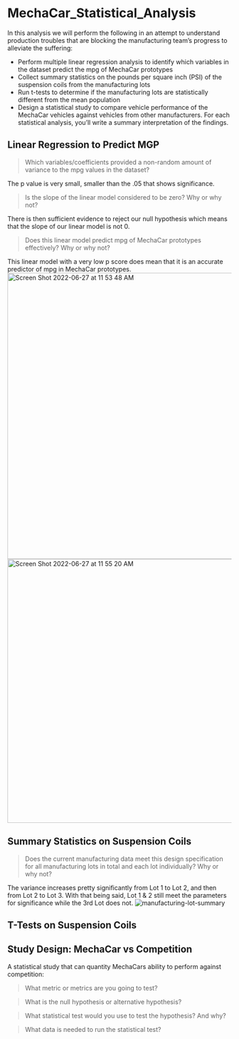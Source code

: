 # MechaCar_Statistical_Analysis
In this analysis we will perform the following in an attempt to understand production troubles that are blocking the manufacturing team’s progress to alleviate the suffering:
* Perform multiple linear regression analysis to identify which variables in the dataset predict the mpg of MechaCar prototypes
* Collect summary statistics on the pounds per square inch (PSI) of the suspension coils from the manufacturing lots
* Run t-tests to determine if the manufacturing lots are statistically different from the mean population
* Design a statistical study to compare vehicle performance of the MechaCar vehicles against vehicles from other manufacturers. For each statistical analysis, you’ll write a summary interpretation of the findings.



## Linear Regression to Predict MGP

> Which variables/coefficients provided a non-random amount of variance to the mpg values in the dataset?

The p value is very small, smaller than the .05 that shows significance. 

> Is the slope of the linear model considered to be zero? Why or why not?

There is then sufficient evidence to reject our null hypothesis which means that the slope of our linear model is not 0.

> Does this linear model predict mpg of MechaCar prototypes effectively? Why or why not?

This linear model with a very low p score does mean that it is an accurate predictor of mpg in MechaCar prototypes.
<img width="642" alt="Screen Shot 2022-06-27 at 11 53 48 AM" src="https://user-images.githubusercontent.com/95602006/175994632-2a81b53b-2d1a-4db4-a6e9-a314cdaabeb1.png">
<img width="592" alt="Screen Shot 2022-06-27 at 11 55 20 AM" src="https://user-images.githubusercontent.com/95602006/175994959-88313aa8-70a6-4966-9d92-c38a96201812.png">



## Summary Statistics on Suspension Coils
> Does the current manufacturing data meet this design specification for all manufacturing lots in total and each lot individually? Why or why not?

The variance increases pretty significantly from Lot 1 to Lot 2, and then from Lot 2 to Lot 3. With that being said, Lot 1 & 2 still meet the parameters for significance while the 3rd Lot does not.
![manufacturing-lot-summary](https://user-images.githubusercontent.com/95602006/175994398-5e12f5a0-3b5c-472e-a4fc-405686920263.png)


## T-Tests on Suspension Coils

## Study Design: MechaCar vs Competition
A statistical study that can quantity MechaCars ability to perform against competition:

> What metric or metrics are you going to test?

> What is the null hypothesis or alternative hypothesis?

> What statistical test would you use to test the hypothesis? And why?

> What data is needed to run the statistical test?

